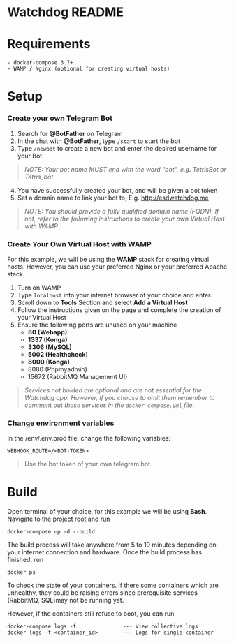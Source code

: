 ﻿# Watchdog README
# Requirements
	- docker-compose 3.7+
	- WAMP / Nginx (optional for creating virtual hosts)
	
# Setup
### Create your own Telegram Bot
1. Search for **@BotFather** on Telegram
2. In the chat with **@BotFather**, type `/start` to start the bot 
3. Type `/newbot` to create a new bot and enter the desired username for your Bot 

> *NOTE: Your bot name MUST end with the word "bot", e.g. TetrisBot or Tetris_bot*

4. You have successfully created your bot, and will be given a bot token
5. Set a domain name to link your bot to, E.g. http://esdwatchdog.me

> *NOTE: You should provide a fully qualified domain name (FQDN). If not, refer to the following instructions to create your own Virtual Host with WAMP*

### Create Your Own Virtual Host with WAMP
For this example, we will be using the **WAMP** stack for creating virtual hosts. However, you can use your preferred Nginx or  your preferred Apache stack.

1. Turn on WAMP
2. Type `localhost` into your internet browser of your choice and enter. 
3. Scroll down to **Tools** Section and select **Add a Virtual Host**
4. Follow the instructions given on the page and complete the creation of your Virtual Host
5. Ensure the following ports are unused on your machine
	- **80 (Webapp)**
	- **1337 (Konga)**
	- **3306 (MySQL)**
	- **5002 (Healthcheck)**
	- **8000 (Konga)**
	- 8080 (Phpmyadmin)
	- 15672 (RabbitMQ Management UI)
	
>*Services not bolded are optional and are not essential for the Watchdog app. However, if you choose to omit them remember to comment out these services in the `docker-compose.yml` file.*

### Change environment variables

In the /env/.env.prod file, change the following variables:

`WEBHOOK_ROUTE=/<BOT-TOKEN>`  
>Use the bot token of your own telegram bot.

# Build
Open terminal of your choice, for this example we will be using **Bash**. Navigate to the project root and run

`docker-compose up -d --build`

The build process will take anywhere from 5 to 10 minutes depending on your internet connection and hardware. Once the build process has finished, run 

`docker ps` 

To check the state of your containers. If there some containers which are unhealthy, they could be raising errors since prerequisite services (RabbitMQ, SQL)may not be running yet. 

However, if the containers still refuse to boot, you can run

```
docker-compose logs -f               --- View collective logs
docker logs -f <container_id>        --- Logs for single container
```
